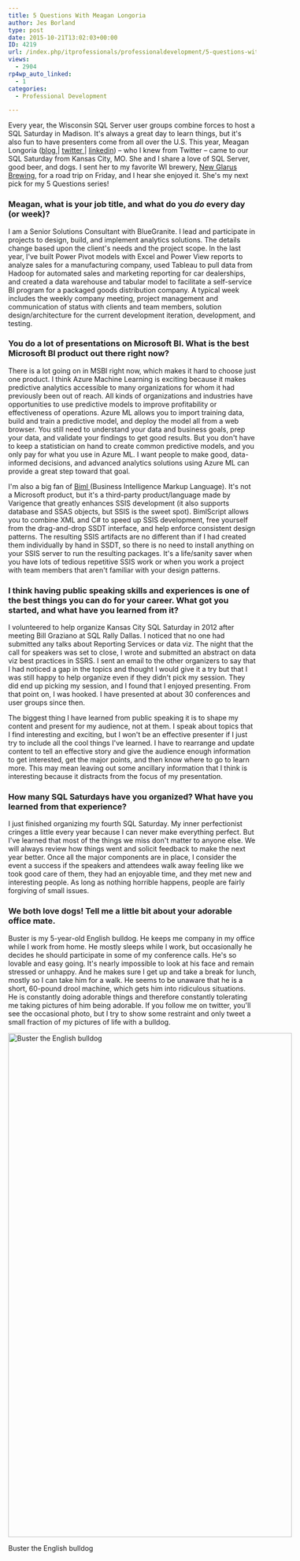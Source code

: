 ```yaml
---
title: 5 Questions With Meagan Longoria
author: Jes Borland
type: post
date: 2015-10-21T13:02:03+00:00
ID: 4219
url: /index.php/itprofessionals/professionaldevelopment/5-questions-with-meagan-longoria/
views:
  - 2904
rp4wp_auto_linked:
  - 1
categories:
  - Professional Development

---
```

Every year, the Wisconsin SQL Server user groups combine forces to host a SQL Saturday in Madison. It's always a great day to learn things, but it's also fun to have presenters come from all over the U.S. This year, Meagan Longoria (<a href="https://datasavvy.wordpress.com/" target="_blank">blog </a>| <a href="https://twitter.com/mmarie" target="_blank">twitter </a>| <a href="https://www.linkedin.com/in/meaganlongoria" target="_blank">linkedin</a>) – who I knew from Twitter – came to our SQL Saturday from Kansas City, MO. She and I share a love of SQL Server, good beer, and dogs. I sent her to my favorite WI brewery, <a href="http://www.newglarusbrewing.com/" target="_blank">New Glarus Brewing</a>, for a road trip on Friday, and I hear she enjoyed it. She's my next pick for my 5 Questions series!

### Meagan, what is your job title, and what do you _do_ every day (or week)?

I am a Senior Solutions Consultant with BlueGranite. I lead and participate in projects to design, build, and implement analytics solutions. The details change based upon the client's needs and the project scope. In the last year, I've built Power Pivot models with Excel and Power View reports to analyze sales for a manufacturing company, used Tableau to pull data from Hadoop for automated sales and marketing reporting for car dealerships, and created a data warehouse and tabular model to facilitate a self-service BI program for a packaged goods distribution company. A typical week includes the weekly company meeting, project management and communication of status with clients and team members, solution design/architecture for the current development iteration, development, and testing.

### You do a lot of presentations on Microsoft BI. What is the best Microsoft BI product out there right now?

There is a lot going on in MSBI right now, which makes it hard to choose just one product. I think Azure Machine Learning is exciting because it makes predictive analytics accessible to many organizations for whom it had previously been out of reach. All kinds of organizations and industries have opportunities to use predictive models to improve profitability or effectiveness of operations. Azure ML allows you to import training data, build and train a predictive model, and deploy the model all from a web browser. You still need to understand your data and business goals, prep your data, and validate your findings to get good results. But you don't have to keep a statistician on hand to create common predictive models, and you only pay for what you use in Azure ML. I want people to make good, data-informed decisions, and advanced analytics solutions using Azure ML can provide a great step toward that goal.

I'm also a big fan of <a href="https://varigence.com/Biml" target="_blank">Biml </a>(Business Intelligence Markup Language). It's not a Microsoft product, but it's a third-party product/language made by Varigence that greatly enhances SSIS development (it also supports database and SSAS objects, but SSIS is the sweet spot). BimlScript allows you to combine XML and C# to speed up SSIS development, free yourself from the drag-and-drop SSDT interface, and help enforce consistent design patterns. The resulting SSIS artifacts are no different than if I had created them individually by hand in SSDT, so there is no need to install anything on your SSIS server to run the resulting packages. It's a life/sanity saver when you have lots of tedious repetitive SSIS work or when you work a project with team members that aren't familiar with your design patterns.

### I think having public speaking skills and experiences is one of the best things you can do for your career. What got you started, and what have you learned from it?

I volunteered to help organize Kansas City SQL Saturday in 2012 after meeting Bill Graziano at SQL Rally Dallas. I noticed that no one had submitted any talks about Reporting Services or data viz. The night that the call for speakers was set to close, I wrote and submitted an abstract on data viz best practices in SSRS. I sent an email to the other organizers to say that I had noticed a gap in the topics and thought I would give it a try but that I was still happy to help organize even if they didn't pick my session. They did end up picking my session, and I found that I enjoyed presenting. From that point on, I was hooked. I have presented at about 30 conferences and user groups since then.

The biggest thing I have learned from public speaking it is to shape my content and present for my audience, not at them. I speak about topics that I find interesting and exciting, but I won't be an effective presenter if I just try to include all the cool things I've learned. I have to rearrange and update content to tell an effective story and give the audience enough information to get interested, get the major points, and then know where to go to learn more. This may mean leaving out some ancillary information that I think is interesting because it distracts from the focus of my presentation.

### How many SQL Saturdays have you organized? What have you learned from that experience?

I just finished organizing my fourth SQL Saturday. My inner perfectionist cringes a little every year because I can never make everything perfect. But I've learned that most of the things we miss don't matter to anyone else. We will always review how things went and solicit feedback to make the next year better. Once all the major components are in place, I consider the event a success if the speakers and attendees walk away feeling like we took good care of them, they had an enjoyable time, and they met new and interesting people. As long as nothing horrible happens, people are fairly forgiving of small issues.

### We both love dogs! Tell me a little bit about your adorable office mate.

Buster is my 5-year-old English bulldog. He keeps me company in my office while I work from home. He mostly sleeps while I work, but occasionally he decides he should participate in some of my conference calls. He's so lovable and easy going. It's nearly impossible to look at his face and remain stressed or unhappy. And he makes sure I get up and take a break for lunch, mostly so I can take him for a walk. He seems to be unaware that he is a short, 60-pound drool machine, which gets him into ridiculous situations. He is constantly doing adorable things and therefore constantly tolerating me taking pictures of him being adorable. If you follow me on twitter, you'll see the occasional photo, but I try to show some restraint and only tweet a small fraction of my pictures of life with a bulldog.

<div id="attachment_4220" style="width: 586px" class="wp-caption aligncenter">
  <a href="/wp-content/uploads/2015/10/buster.jpg"><img class="size-large wp-image-4220" src="/wp-content/uploads/2015/10/buster-576x1024.jpg" alt="Buster the English bulldog" width="576" height="1024" srcset="/wp-content/uploads/2015/10/buster-576x1024.jpg 576w, /wp-content/uploads/2015/10/buster-168x300.jpg 168w" sizes="(max-width: 576px) 100vw, 576px" /></a>
  
  <p class="wp-caption-text">
    Buster the English bulldog
  </p>
</div>
